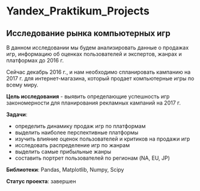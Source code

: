 # Yandex_Praktikum_Projects


## Исследование рынка компьютерных игр
В данном исследовании мы будем анализировать данные о продажах игр, информацию об оценках пользователей и экспертов, жанрах и платформах до 2016 г.

Сейчас декабрь 2016 г., и нам необходимо спланировать кампанию на 2017 г. для интернет-магазина, который продает компьютерные игры по всему миру.

**Цель исследования** - выявить определающие успешность игр закономерности для планирования рекламных кампаний на 2017 г.

**Задачи**:

* определить динамику продаж игр по платформам
* выделить наиболее перспективные платформы
* изучить влияние оценок пользователей и критиков на продажи игр
* исследовать распределение игр по жанрам
* выделить самые прибыльные жанры
* составить портрет пользователей по регионам (NA, EU, JP)

**Библиотеки**: Pandas, Matplotlib, Numpy, Scipy

**Статус проекта**: завершен

